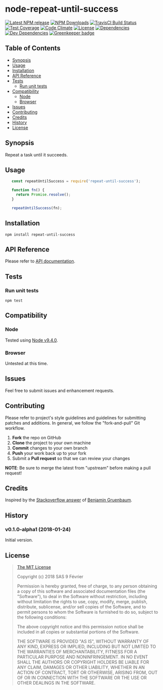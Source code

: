 [npm-badge]: https://img.shields.io/npm/v/repeat-until-success.svg
[npm-badge-url]: https://www.npmjs.com/package/repeat-until-success
[npm-downloads-badge]: https://img.shields.io/npm/dt/repeat-until-success.svg
[npm-downloads-url]: https://npmjs.org/package/repeat-until-success
[travis-badge]: https://img.shields.io/travis/9fv/node-repeat-until-success/master.svg?label=TravisCI
[travis-badge-url]: https://travis-ci.org/9fv/node-repeat-until-success
[circle-badge]: https://circleci.com/gh/9fv/node-repeat-until-success/tree/master.svg?style=svg&circle-token=
[circle-badge-url]: https://circleci.com/gh/9fv/node-repeat-until-success/tree/master
[coveralls-badge]: https://coveralls.io/repos/github/9fv/node-repeat-until-success/badge.svg?branch=master
[coveralls-badge-url]: https://coveralls.io/github/9fv/node-repeat-until-success?branch=master
[codeclimate-badge]: https://img.shields.io/codeclimate/github/9fv/node-repeat-until-success.svg
[codeclimate-badge-url]: https://codeclimate.com/github/9fv/node-repeat-until-success
[ember-observer-badge]: http://emberobserver.com/badges/node-repeat-until-success.svg
[ember-observer-badge-url]: http://emberobserver.com/addons/node-repeat-until-success
[license-badge]: https://img.shields.io/npm/l/repeat-until-success.svg
[license-badge-url]: LICENSE.md
[dependencies-badge]: https://img.shields.io/david/9fv/node-repeat-until-success.svg
[dependencies-badge-url]: https://david-dm.org/9fv/node-repeat-until-success
[devDependencies-badge]: https://img.shields.io/david/dev/9fv/node-repeat-until-success.svg
[devDependencies-badge-url]: https://david-dm.org/9fv/node-repeat-until-success#info=devDependencies
[greenkeeper-badge]: https://badges.greenkeeper.io/9fv/node-repeat-until-success.svg
[greenkeeper-badge-url]: https://greenkeeper.io/


node-repeat-until-success
=========================

[![Latest NPM release][npm-badge]][npm-badge-url]
[![NPM Downloads][npm-downloads-badge]][npm-downloads-url]
[![TravisCI Build Status][travis-badge]][travis-badge-url]
[![Test Coverage][coveralls-badge]][coveralls-badge-url]
[![Code Climate][codeclimate-badge]][codeclimate-badge-url]
[![License][license-badge]][license-badge-url]
[![Dependencies][dependencies-badge]][dependencies-badge-url] 
[![Dev Dependencies][devDependencies-badge]][devDependencies-badge-url]
[![Greenkeeper badge][greenkeeper-badge]][greenkeeper-badge-url]


## Table of Contents

* [Synopsis](#synopsis)
* [Usage](#usage)
* [Installation](#installation)
* [API Reference](#api-reference)
* [Tests](#tests)
  * [Run unit tests](#tests_run-unit-tests)
* [Compatibility](#compatibility)
  * [Node](#compatibility_node)
  * [Browser](#compatibility_browser)
* [Issues](#issues)
* [Contributing](#contributing)
* [Credits](#credits)
* [History](#history)
* [License](#license)

## <a name="synopsis"> Synopsis

Repeat a task until it succeeds.

## <a name="usage"> Usage

```javascript
   const repeatUntilSuccess = require('repeat-until-success');

   function fn() {
     return Promise.resolve();
   }

   repeatUntilSuccess(fn);

```

## <a name="installation"> Installation

    npm install repeat-until-success

## <a name="api-reference"> API Reference

Please refer to [API documentation](docs/API.md).

## <a name="test"> Tests

### <a name="tests_run-unit-tests"> Run unit tests

    npm test

## <a name="compatibility"> Compatibility

### <a name="compatibility_node"> Node

Tested using [Node v9.4.0](https://nodejs.org/dist/v9.4.0/docs/api/).

### <a name="compatibility_browser"> Browser

Untested at this time.

## <a name="issues"> Issues

Feel free to submit issues and enhancement requests.

## <a name="contributing"> Contributing

Please refer to project's style guidelines and guidelines for submitting patches and additions. In general, we follow the "fork-and-pull" Git workflow.

 1. **Fork** the repo on GitHub
 2. **Clone** the project to your own machine
 3. **Commit** changes to your own branch
 4. **Push** your work back up to your fork
 5. Submit a **Pull request** so that we can review your changes

**NOTE**: Be sure to merge the latest from "upstream" before making a pull request!

## <a name="credits"> Credits

Inspired by the [Stackoverflow answer](https://stackoverflow.com/a/26694802) of [Benjamin Gruenbaum](https://stackoverflow.com/users/1348195/benjamin-gruenbaum).

## <a name="history"> History

### v0.1.0-alpha1 (2018-01-24)

Initial version.

## <a name="license"> License

>
> [The MIT License](https://opensource.org/licenses/MIT)
>
> Copyright (c) 2018 SAS 9 Février
>
> Permission is hereby granted, free of charge, to any person obtaining a copy
> of this software and associated documentation files (the "Software"), to deal
> in the Software without restriction, including without limitation the rights
> to use, copy, modify, merge, publish, distribute, sublicense, and/or sell
> copies of the Software, and to permit persons to whom the Software is
> furnished to do so, subject to the following conditions:
>
> The above copyright notice and this permission notice shall be included in all
> copies or substantial portions of the Software.
>
> THE SOFTWARE IS PROVIDED "AS IS", WITHOUT WARRANTY OF ANY KIND, EXPRESS OR
> IMPLIED, INCLUDING BUT NOT LIMITED TO THE WARRANTIES OF MERCHANTABILITY,
> FITNESS FOR A PARTICULAR PURPOSE AND NONINFRINGEMENT. IN NO EVENT SHALL THE
>AUTHORS OR COPYRIGHT HOLDERS BE LIABLE FOR ANY CLAIM, DAMAGES OR OTHER
> LIABILITY, WHETHER IN AN ACTION OF CONTRACT, TORT OR OTHERWISE, ARISING FROM,
> OUT OF OR IN CONNECTION WITH THE SOFTWARE OR THE USE OR OTHER DEALINGS IN THE
> SOFTWARE.
>
